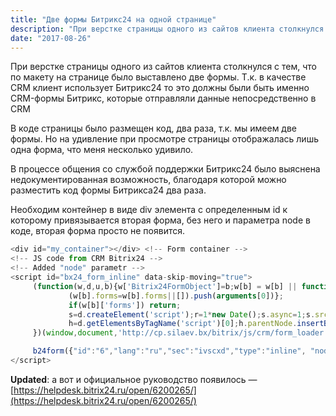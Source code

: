 ```yaml
---
title: "Две формы Битрикс24 на одной странице"
description: "При верстке страницы одного из сайтов клиента столкнулся с тем, что по макету на странице было выставлено две формы. Т.к. в качестве CRM клиент использует"
date: "2017-08-26"
---
```


При верстке страницы одного из сайтов клиента столкнулся с тем, что по макету на странице было выставлено две формы. Т.к. в качестве CRM клиент использует Битрикс24 то это должны были быть именно CRM-формы Битрикс, которые отправляли данные непосредственно в CRM

В коде страницы было размещен код, два раза, т.к. мы имеем две формы. Но на удивление при просмотре страницы отображалась лишь одна форма, что меня несколько удивило.

В процессе общения со службой поддержки Битрикс24 было выяснена недокументированная возможность, благодаря которой можно разместить код формы Битрикса24 два раза.

Необходим контейнер в виде div элемента с определенным id к которому привязывается вторая форма, без него и параметра node в коде, вторая форма просто не появится.

``` js
<div id="my_container"></div> <!-- Form container -->
<!-- JS code from CRM Bitrix24 -->
<!-- Added "node" parametr -->
<script id="bx24_form_inline" data-skip-moving="true">
     (function(w,d,u,b){w['Bitrix24FormObject']=b;w[b] = w[b] || function(){arguments[0].ref=u;
             (w[b].forms=w[b].forms||[]).push(arguments[0])};
             if(w[b]['forms']) return;
             s=d.createElement('script');r=1*new Date();s.async=1;s.src=u+'?'+r;
             h=d.getElementsByTagName('script')[0];h.parentNode.insertBefore(s,h);
     })(window,document,'http://cp.silaev.bx/bitrix/js/crm/form_loader.js','b24form');

     b24form({"id":"6","lang":"ru","sec":"ivscxd","type":"inline", "node": document.getElementById('my_container')});
</script>
```

__Updated__: а вот и официальное руководство появилось — [https://helpdesk.bitrix24.ru/open/6200265/](https://helpdesk.bitrix24.ru/open/6200265/)